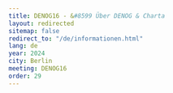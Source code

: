```yaml
---
title: DENOG16 - &#8599 Über DENOG & Charta
layout: redirected
sitemap: false
redirect_to: "/de/informationen.html"
lang: de
year: 2024
city: Berlin
meeting: DENOG16
order: 29
---
```


